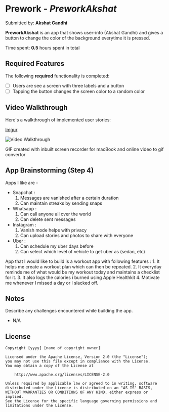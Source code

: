# Prework - *PreworkAkshat*

Submitted by: **Akshat Gandhi**

**PreworkAkshat** is an app that shows user-info (Akshat Gandhi) and gives a button to change the color of the background everytime it is pressed. 

Time spent: **0.5** hours spent in total

## Required Features

The following **required** functionality is completed:

- [ ] Users are see a screen with three labels and a button
- [ ] Tapping the button changes the screen color to a random color
 
## Video Walkthrough

Here's a walkthrough of implemented user stories:

[Imgur](https://i.imgur.com/77R7cpE.gif)


<img src='![](https://imgur.com/a/AWrSbxm.gif)' title='Video Walkthrough' width='' alt='Video Walkthrough' />

<!-- Replace this with whatever GIF tool you used! -->
GIF created with inbuilt screen recorder for macBook and online video to gif convertor
<!-- Recommended tools:
[Kap](https://getkap.co/) for macOS
[ScreenToGif](https://www.screentogif.com/) for Windows
[peek](https://github.com/phw/peek) for Linux. -->

## App Brainstorming (Step 4)
Apps I like are - 
  - Snapchat : 
     1. Messages are vanished after a certain duration
     2. Can maintain streaks by sending snaps
  - Whatsapp :
     1. Can call anyone all over the world
     2. Can delete sent messages
  - Instagram :
     1. Vanish mode helps with privacy
     2. Can upload stories and photos to share with everyone
  - Uber :
     1. Can schedule my uber days before
     2. Can select which level of vehicle to get uber as (sedan, etc)

App that I would like to build is a workout app with following features : 
    1. It helps me create a workout plan which can then be repeated. 
    2. It everyday reminds me of what would be my workout today and maintains a checklist for it. 
    3. It also logs the calories i burned using Apple Healthkit 
    4. Motivate me whenever I missed a day or I slacked off. 

## Notes

Describe any challenges encountered while building the app.
- N/A

## License

    Copyright [yyyy] [name of copyright owner]

    Licensed under the Apache License, Version 2.0 (the "License");
    you may not use this file except in compliance with the License.
    You may obtain a copy of the License at

        http://www.apache.org/licenses/LICENSE-2.0

    Unless required by applicable law or agreed to in writing, software
    distributed under the License is distributed on an "AS IS" BASIS,
    WITHOUT WARRANTIES OR CONDITIONS OF ANY KIND, either express or implied.
    See the License for the specific language governing permissions and
    limitations under the License.
